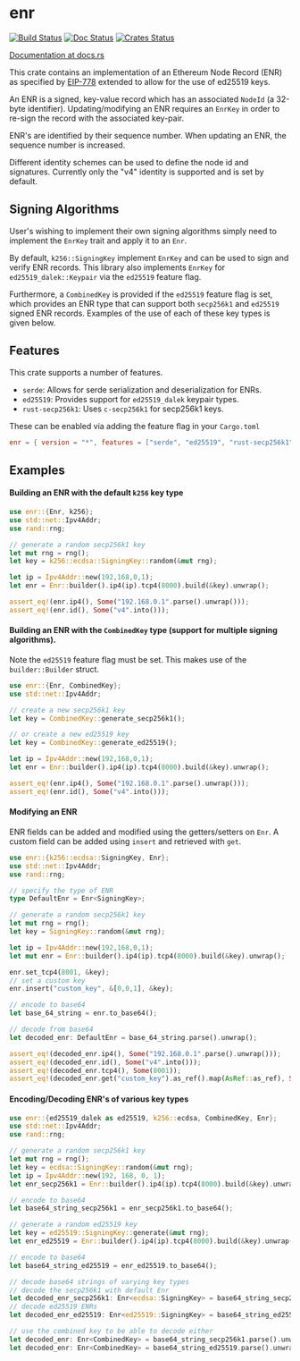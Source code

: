 enr
============

[![Build Status]][Build Link] [![Doc Status]][Doc Link] [![Crates
Status]][Crates Link]

[Build Status]: https://github.com/AgeManning/enr/workflows/build/badge.svg?branch=master
[Build Link]: https://github.com/AgeManning/enr/actions
[Doc Status]: https://docs.rs/enr/badge.svg
[Doc Link]: https://docs.rs/enr
[Crates Status]: https://img.shields.io/crates/v/enr.svg
[Crates Link]: https://crates.io/crates/enr

[Documentation at docs.rs](https://docs.rs/enr)

This crate contains an implementation of an Ethereum Node Record (ENR) as specified by
[EIP-778](https://eips.ethereum.org/EIPS/eip-778) extended to allow for the use of ed25519 keys.

An ENR is a signed, key-value record which has an associated `NodeId` (a 32-byte identifier).
Updating/modifying an ENR requires an `EnrKey` in order to re-sign the record with the
associated key-pair.

ENR's are identified by their sequence number. When updating an ENR, the sequence number is
increased.

Different identity schemes can be used to define the node id and signatures. Currently only the
"v4" identity is supported and is set by default.

## Signing Algorithms

User's wishing to implement their own signing algorithms simply need to
implement the `EnrKey` trait and apply it to an `Enr`.

By default, `k256::SigningKey` implement `EnrKey` and can be used to sign and
verify ENR records. This library also implements `EnrKey` for `ed25519_dalek::Keypair` via the `ed25519`
feature flag.

Furthermore, a `CombinedKey` is provided if the `ed25519` feature flag is set, which provides an
ENR type that can support both `secp256k1` and `ed25519` signed ENR records. Examples of the
use of each of these key types is given below.

## Features

This crate supports a number of features.

- `serde`: Allows for serde serialization and deserialization for ENRs.
- `ed25519`: Provides support for `ed25519_dalek` keypair types.
- `rust-secp256k1`: Uses `c-secp256k1` for secp256k1 keys.

These can be enabled via adding the feature flag in your `Cargo.toml`

```toml
enr = { version = "*", features = ["serde", "ed25519", "rust-secp256k1"] }
```

## Examples

#### Building an ENR with the default `k256` key type

```rust
use enr::{Enr, k256};
use std::net::Ipv4Addr;
use rand::rng;

// generate a random secp256k1 key
let mut rng = rng();
let key = k256::ecdsa::SigningKey::random(&mut rng);

let ip = Ipv4Addr::new(192,168,0,1);
let enr = Enr::builder().ip4(ip).tcp4(8000).build(&key).unwrap();

assert_eq!(enr.ip4(), Some("192.168.0.1".parse().unwrap()));
assert_eq!(enr.id(), Some("v4".into()));
```

#### Building an ENR with the `CombinedKey` type (support for multiple signing algorithms).

Note the `ed25519` feature flag must be set. This makes use of the
`builder::Builder` struct.

```rust
use enr::{Enr, CombinedKey};
use std::net::Ipv4Addr;

// create a new secp256k1 key
let key = CombinedKey::generate_secp256k1();

// or create a new ed25519 key
let key = CombinedKey::generate_ed25519();

let ip = Ipv4Addr::new(192,168,0,1);
let enr = Enr::builder().ip4(ip).tcp4(8000).build(&key).unwrap();

assert_eq!(enr.ip4(), Some("192.168.0.1".parse().unwrap()));
assert_eq!(enr.id(), Some("v4".into()));
```

#### Modifying an ENR

ENR fields can be added and modified using the getters/setters on `Enr`. A custom field
can be added using `insert` and retrieved with `get`.

```rust
use enr::{k256::ecdsa::SigningKey, Enr};
use std::net::Ipv4Addr;
use rand::rng;

// specify the type of ENR
type DefaultEnr = Enr<SigningKey>;

// generate a random secp256k1 key
let mut rng = rng();
let key = SigningKey::random(&mut rng);

let ip = Ipv4Addr::new(192,168,0,1);
let mut enr = Enr::builder().ip4(ip).tcp4(8000).build(&key).unwrap();

enr.set_tcp4(8001, &key);
// set a custom key
enr.insert("custom_key", &[0,0,1], &key);

// encode to base64
let base_64_string = enr.to_base64();

// decode from base64
let decoded_enr: DefaultEnr = base_64_string.parse().unwrap();

assert_eq!(decoded_enr.ip4(), Some("192.168.0.1".parse().unwrap()));
assert_eq!(decoded_enr.id(), Some("v4".into()));
assert_eq!(decoded_enr.tcp4(), Some(8001));
assert_eq!(decoded_enr.get("custom_key").as_ref().map(AsRef::as_ref), Some(vec![0,0,1]).as_deref());
```

#### Encoding/Decoding ENR's of various key types

```rust
use enr::{ed25519_dalek as ed25519, k256::ecdsa, CombinedKey, Enr};
use std::net::Ipv4Addr;
use rand::rng;

// generate a random secp256k1 key
let mut rng = rng();
let key = ecdsa::SigningKey::random(&mut rng);
let ip = Ipv4Addr::new(192, 168, 0, 1);
let enr_secp256k1 = Enr::builder().ip4(ip).tcp4(8000).build(&key).unwrap();

// encode to base64
let base64_string_secp256k1 = enr_secp256k1.to_base64();

// generate a random ed25519 key
let key = ed25519::SigningKey::generate(&mut rng);
let enr_ed25519 = Enr::builder().ip4(ip).tcp4(8000).build(&key).unwrap();

// encode to base64
let base64_string_ed25519 = enr_ed25519.to_base64();

// decode base64 strings of varying key types
// decode the secp256k1 with default Enr
let decoded_enr_secp256k1: Enr<ecdsa::SigningKey> = base64_string_secp256k1.parse().unwrap();
// decode ed25519 ENRs
let decoded_enr_ed25519: Enr<ed25519::SigningKey> = base64_string_ed25519.parse().unwrap();

// use the combined key to be able to decode either
let decoded_enr: Enr<CombinedKey> = base64_string_secp256k1.parse().unwrap();
let decoded_enr: Enr<CombinedKey> = base64_string_ed25519.parse().unwrap();
```
